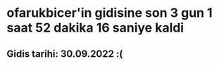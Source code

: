# ofarukbicer'in gidisine son 3 gun 1 saat 52 dakika 16 saniye kaldi

## Gidis tarihi: 30.09.2022 :(
